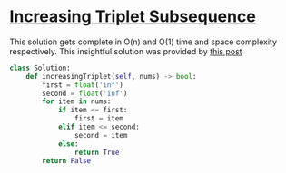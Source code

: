 # [Increasing Triplet Subsequence](https://leetcode.com/explore/interview/card/top-interview-questions-medium/103/array-and-strings/781/)

This solution gets complete in O(n) and O(1) time and space complexity respectively. This insightful solution was provided by [this post](https://leetcode.com/explore/interview/card/top-interview-questions-medium/103/array-and-strings/781/discuss/78995/Python-Easy-O(n)-Solution)

```python
class Solution:
    def increasingTriplet(self, nums) -> bool:
        first = float('inf')
        second = float('inf')
        for item in nums:
            if item <= first:
                first = item
            elif item <= second:
                second = item
            else:
                return True
        return False
```
